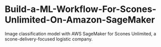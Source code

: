 # Build-a-ML-Workflow-For-Scones-Unlimited-On-Amazon-SageMaker
Image classification model with AWS SageMaker for Scones Unlimited, a scone-delivery-focused logistic company.
